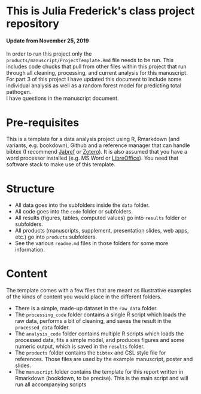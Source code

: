 # This is Julia Frederick's class project repository
#### Update from November 25, 2019
In order to run this project only the `products/manuscript/ProjectTemplate.Rmd` file needs to be run. This includes code chucks that pull from other files within this project that run through all cleaning, processing, and current analysis for this manuscript. For part 3 of this project I have updated this document to include some individual analysis as well as a random forest model for predicting total pathogen.  
I have questions in the manuscript document. 


# Pre-requisites

This is a template for a data analysis project using R, Rmarkdown (and variants, e.g. bookdown), Github and a reference manager that can handle bibtex (I recommend [Jabref](http://www.jabref.org/) or [Zotero](https://www.zotero.org/)). It is also assumed that you have a word processor installed (e.g. MS Word or [LibreOffice](https://www.libreoffice.org/)). You need that software stack to make use of this template.

# Structure

* All data goes into the subfolders inside the `data` folder.
* All code goes into the `code` folder or subfolders.
* All results (figures, tables, computed values) go into `results` folder or subfolders.
* All products (manuscripts, supplement, presentation slides, web apps, etc.) go into `products` subfolders.
* See the various `readme.md` files in those folders for some more information.

# Content 

The template comes with a few files that are meant as illustrative examples of the kinds of content you would place in the different folders. 

* There is a simple, made-up dataset in the `raw_data` folder. 
* The `processing_code` folder contains a single R script which loads the raw data, performs a bit of cleaning, and saves the result in the `processed_data` folder.
* The `analysis_code` folder contains multiple R scripts which loads the processed data, fits a simple model, and produces figures and some numeric output, which is saved in the `results` folder.
* The `products` folder contains the `bibtex` and CSL style file for references. Those files are used by the example manuscript, poster and slides.
* The  `manuscript` folder contains the template for this report written in Rmarkdown (bookdown, to be precise). This is the main script and will run all accompanying scripts



